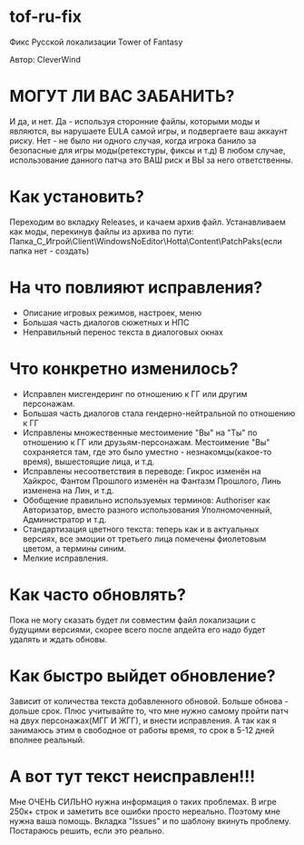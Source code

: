 # tof-ru-fix
Фикс Русской локализации Tower of Fantasy

Автор: CleverWind

# МОГУТ ЛИ ВАС ЗАБАНИТЬ?
И да, и нет. 
Да - используя сторонние файлы, которыми моды и являются, вы нарушаете EULA самой игры, и подвергаете ваш аккаунт риску.
Нет - не было ни одного случая, когда игрока банило за безопасные для игры моды(ретекстуры, фиксы и т.д)
В любом случае, использование данного патча это ВАШ риск и ВЫ за него ответственны.

# Как установить?
Переходим во вкладку Releases, и качаем архив файл. Устанавливаем как моды, перекинув файлы из архива по пути:
Папка_С_Игрой\Client\WindowsNoEditor\Hotta\Content\PatchPaks(если папка нет - создать)

# На что повлияют исправления?
- Описание игровых режимов, настроек, меню
- Большая часть диалогов сюжетных и НПС
- Неправильный перенос текста в диалоговых окнах

# Что конкретно изменилось?
- Исправлен мисгендеринг по отношению к ГГ или другим персонажам.
- Большая часть диалогов стала гендерно-нейтральной по отношению к ГГ
- Исправлены множественные местоимение "Вы" на "Ты" по отношению к ГГ или друзьям-персонажам. Местоимение "Вы" сохраняется там, где это было уместно - незнакомцы(какое-то время), вышестоящие лица, и т.д.
- Исправлены несоответствия в переводе: Гикрос изменён на Хайкрос, Фантом Прошлого изменён на Фантазм Прошлого, Линь изменена на Лин, и т.д.
- Обобщение правильно используемых терминов: Authoriser как Авторизатор, вместо разного использования Уполномоченный, Администратор и т.д.
- Стандартизация цветного текста: теперь как и в актуальных версиях, все эмоции от третьего лица помечены фиолетовым цветом, а термины синим.
- Мелкие исправления.

# Как часто обновлять?
Пока не могу сказать будет ли совместим файл локализации с будущими версиями, скорее всего после апдейта его надо будет удалять и ждать обновы.

# Как быстро выйдет обновление?
Зависит от количества текста добавленного обновой. Больше обнова - дольше срок. Плюс учитывайте то, что мне нужно самому пройти патч на двух персонажах(МГГ И ЖГГ), и внести исправления. А так как я занимаюсь этим в свободное от работы время, то срок в 5-12 дней вполнее реальный.

# А вот тут текст неисправлен!!!
Мне ОЧЕНЬ СИЛЬНО нужна информация о таких проблемах. В игре 250к+ строк и заметить все ошибки просто нереально. Поэтому мне нужна ваша помощь. Вкладка "Issues" и по шаблону вкинуть проблему. Постараюсь решить, если это реально. 
